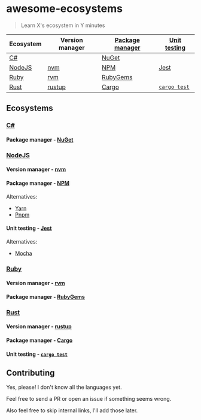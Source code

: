 # awesome-ecosystems

> Learn X's ecosystem in Y minutes

<!-- ecosystems sorted by name -->
<!-- tools sorted by the order they're usually encountered in in development process -->

| Ecosystem | Version manager | [Package manager] | [Unit testing] |
| --------- | --------------- | ----------------- | -------------- |
| [C#]      |                 | [NuGet]           |                |
| [NodeJS]  | [nvm]           | [NPM]             | [Jest]         |
| [Ruby]    | [rvm]           | [RubyGems]        |                |
| [Rust]    | [rustup]        | [Cargo]           | [`cargo test`] |

<!-- see also https://en.wikipedia.org/wiki/Programming_tool -->

<!-- [Version manager]: is there an article that explains what a version manager is and why they're useful? -->
[Package manager]: https://en.wikipedia.org/wiki/Package_manager
[Unit testing]: https://en.wikipedia.org/wiki/Unit_testing

## Ecosystems


### [C#](https://docs.microsoft.com/en-us/dotnet/csharp/)
[C#]: #c

#### Package manager - [NuGet](https://www.nuget.org/)
[NuGet]: #package-manager---nuget


### [NodeJS](https://nodejs.org/en/)
[NodeJS]: #nodejs

#### Version manager - [nvm](https://github.com/nvm-sh/nvm)
[nvm]: #version-manager---nvm

#### Package manager - [NPM](https://www.npmjs.com/)
[NPM]: #package-manager---npm

Alternatives:
 - [Yarn](https://yarnpkg.com/)
 - [Pnpm](https://pnpm.js.org/)

#### Unit testing - [Jest](https://jestjs.io/)
[Jest]: #unit-testing---jest

Alternatives:
 - [Mocha](https://mochajs.org/)

### [Ruby](https://www.ruby-lang.org/en/)
[Ruby]: #ruby

#### Version manager - [rvm](https://rvm.io/)
[rvm]: #version-manager---rvm

#### Package manager - [RubyGems](https://rubygems.org/)
[RubyGems]: #package-manager---rubygems


### [Rust](https://www.rust-lang.org/)
[Rust]: #rust

#### Version manager - [rustup](https://rustup.rs/)
[rustup]: #version-manager---rustup

#### Package manager - [Cargo](https://doc.rust-lang.org/stable/cargo/)
[Cargo]: #package-manager---cargo

#### Unit testing - [`cargo test`](https://doc.rust-lang.org/rust-by-example/testing/unit_testing.html)
[`cargo test`]: #unit-testing---cargo-test


## Contributing

Yes, please! I don't know all the languages yet.

Feel free to send a PR or open an issue if something seems wrong.

Also feel free to skip internal links, I'll add those later.
